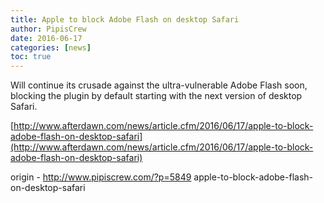 ```yaml
---
title: Apple to block Adobe Flash on desktop Safari
author: PipisCrew
date: 2016-06-17
categories: [news]
toc: true
---
```


Will continue its crusade against the ultra-vulnerable Adobe Flash soon, blocking the plugin by default starting with the next version of desktop Safari.

[http://www.afterdawn.com/news/article.cfm/2016/06/17/apple-to-block-adobe-flash-on-desktop-safari](http://www.afterdawn.com/news/article.cfm/2016/06/17/apple-to-block-adobe-flash-on-desktop-safari)

origin - http://www.pipiscrew.com/?p=5849 apple-to-block-adobe-flash-on-desktop-safari